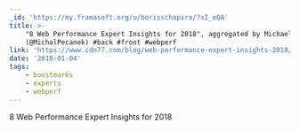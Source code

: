 ```yaml
---
_id: 'https://my.framasoft.org/u/borisschapira/?xI_eQA'
title: >-
    "8 Web Performance Expert Insights for 2018", aggregated by Michael Pecanek
    (@MichalPecanek) #back #front #webperf
link: 'https://www.cdn77.com/blog/web-performance-expert-insights-2018/'
date: '2018-01-04'
tags:
    - boostmarks
    - experts
    - webperf
---
```


<div class="markdown"><p>8 Web Performance Expert Insights for 2018
</p></div>

